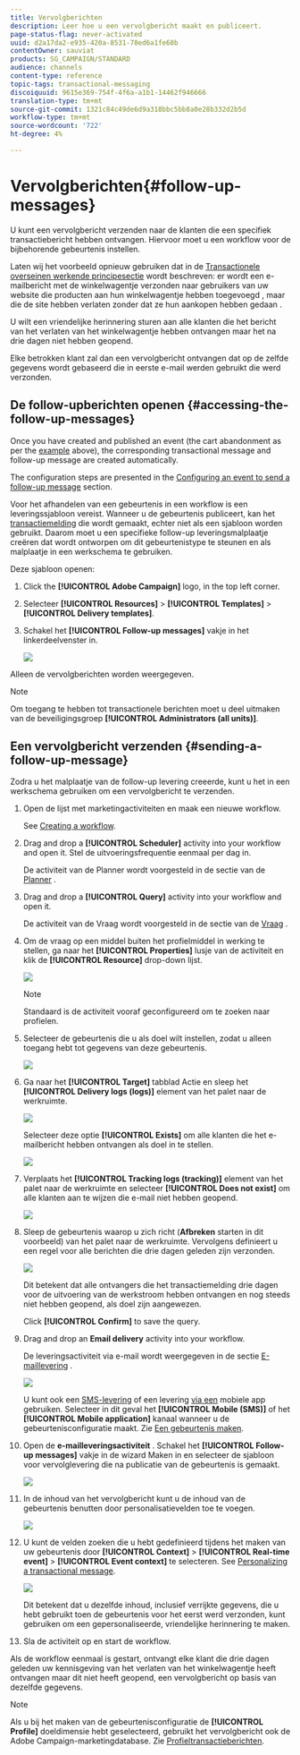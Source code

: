 ```yaml
---
title: Vervolgberichten
description: Leer hoe u een vervolgbericht maakt en publiceert.
page-status-flag: never-activated
uuid: d2a17da2-e935-420a-8531-78ed6a1fe68b
contentOwner: sauviat
products: SG_CAMPAIGN/STANDARD
audience: channels
content-type: reference
topic-tags: transactional-messaging
discoiquuid: 9615e369-754f-4f6a-a1b1-14462f946666
translation-type: tm+mt
source-git-commit: 1321c84c49de6d9a318bbc5bb8a0e28b332d2b5d
workflow-type: tm+mt
source-wordcount: '722'
ht-degree: 4%

---
```



# Vervolgberichten{#follow-up-messages}

U kunt een vervolgbericht verzenden naar de klanten die een specifiek transactiebericht hebben ontvangen. Hiervoor moet u een workflow voor de bijbehorende gebeurtenis instellen.

Laten wij het voorbeeld opnieuw gebruiken dat in de [Transactionele overseinen werkende principesectie](../../channels/using/getting-started-with-transactional-msg.md#transactional-messaging-operating-principle) wordt beschreven: er wordt een e-mailbericht met de winkelwagentje verzonden naar gebruikers van uw website die producten aan hun winkelwagentje hebben toegevoegd , maar die de site hebben verlaten zonder dat ze hun aankopen hebben gedaan .

U wilt een vriendelijke herinnering sturen aan alle klanten die het bericht van het verlaten van het winkelwagentje hebben ontvangen maar het na drie dagen niet hebben geopend.

Elke betrokken klant zal dan een vervolgbericht ontvangen dat op de zelfde gegevens wordt gebaseerd die in eerste e-mail werden gebruikt die werd verzonden.

## De follow-upberichten openen {#accessing-the-follow-up-messages}

Once you have created and published an event (the cart abandonment as per the [example](../../channels/using/getting-started-with-transactional-msg.md#transactional-messaging-operating-principle) above), the corresponding transactional message and follow-up message are created automatically.

The configuration steps are presented in the [Configuring an event to send a follow-up message](../../administration/using/configuring-transactional-messaging.md#configuring-an-event-to-send-a-follow-up-message) section.

Voor het afhandelen van een gebeurtenis in een workflow is een leveringssjabloon vereist. Wanneer u de gebeurtenis publiceert, kan het [transactiemelding](../../channels/using/event-transactional-messages.md) die wordt gemaakt, echter niet als een sjabloon worden gebruikt. Daarom moet u een specifieke follow-up leveringsmalplaatje creëren dat wordt ontworpen om dit gebeurtenistype te steunen en als malplaatje in een werkschema te gebruiken.

Deze sjabloon openen:

1. Click the **[!UICONTROL Adobe Campaign]** logo, in the top left corner.
1. Selecteer **[!UICONTROL Resources]** > **[!UICONTROL Templates]** > **[!UICONTROL Delivery templates]**.
1. Schakel het **[!UICONTROL Follow-up messages]** vakje in het linkerdeelvenster in.

   ![](assets/message-center_follow-up-search.png)

Alleen de vervolgberichten worden weergegeven.

>[!NOTE]
>
>Om toegang te hebben tot transactionele berichten moet u deel uitmaken van de beveiligingsgroep **[!UICONTROL Administrators (all units)]**.

## Een vervolgbericht verzenden {#sending-a-follow-up-message}

Zodra u het malplaatje van de follow-up levering creeerde, kunt u het in een werkschema gebruiken om een vervolgbericht te verzenden.

1. Open de lijst met marketingactiviteiten en maak een nieuwe workflow.

   See [Creating a workflow](../../automating/using/building-a-workflow.md#creating-a-workflow).

1. Drag and drop a **[!UICONTROL Scheduler]** activity into your workflow and open it. Stel de uitvoeringsfrequentie eenmaal per dag in.

   De activiteit van de Planner wordt voorgesteld in de sectie van de [Planner](../../automating/using/scheduler.md) .

1. Drag and drop a **[!UICONTROL Query]** activity into your workflow and open it.

   De activiteit van de Vraag wordt voorgesteld in de sectie van de [Vraag](../../automating/using/query.md) .

1. Om de vraag op een middel buiten het profielmiddel in werking te stellen, ga naar het **[!UICONTROL Properties]** lusje van de activiteit en klik de **[!UICONTROL Resource]** drop-down lijst.

   ![](assets/message-center_follow-up-query-properties.png)

   >[!NOTE]
   >
   >Standaard is de activiteit vooraf geconfigureerd om te zoeken naar profielen.

1. Selecteer de gebeurtenis die u als doel wilt instellen, zodat u alleen toegang hebt tot gegevens van deze gebeurtenis.

   ![](assets/message-center_follow-up-query-resource.png)

1. Ga naar het **[!UICONTROL Target]** tabblad Actie en sleep het **[!UICONTROL Delivery logs (logs)]** element van het palet naar de werkruimte.

   ![](assets/message-center_follow-up-delivery-logs.png)

   Selecteer deze optie **[!UICONTROL Exists]** om alle klanten die het e-mailbericht hebben ontvangen als doel in te stellen.

   ![](assets/message-center_follow-up-delivery-logs-exists.png)

1. Verplaats het **[!UICONTROL Tracking logs (tracking)]** element van het palet naar de werkruimte en selecteer **[!UICONTROL Does not exist]** om alle klanten aan te wijzen die e-mail niet hebben geopend.

   ![](assets/message-center_follow-up-delivery-and-tracking-logs.png)

1. Sleep de gebeurtenis waarop u zich richt (**Afbreken** starten in dit voorbeeld) van het palet naar de werkruimte. Vervolgens definieert u een regel voor alle berichten die drie dagen geleden zijn verzonden.

   ![](assets/message-center_follow-up-created.png)

   Dit betekent dat alle ontvangers die het transactiemelding drie dagen voor de uitvoering van de werkstroom hebben ontvangen en nog steeds niet hebben geopend, als doel zijn aangewezen.

   Click **[!UICONTROL Confirm]** to save the query.

1. Drag and drop an **Email delivery** activity into your workflow.

   De leveringsactiviteit via e-mail wordt weergegeven in de sectie [E-maillevering](../../automating/using/email-delivery.md) .

   ![](assets/message-center_follow-up-workflow.png)

   U kunt ook een [SMS-levering](../../automating/using/sms-delivery.md) of een levering [via een](../../automating/using/push-notification-delivery.md) mobiele app gebruiken. Selecteer in dit geval het **[!UICONTROL Mobile (SMS)]** of het **[!UICONTROL Mobile application]** kanaal wanneer u de gebeurtenisconfiguratie maakt. Zie [Een gebeurtenis maken](../../administration/using/configuring-transactional-messaging.md#creating-an-event).

1. Open de **e-mailleveringsactiviteit** . Schakel het **[!UICONTROL Follow-up messages]** vakje in de wizard Maken in en selecteer de sjabloon voor vervolglevering die na publicatie van de gebeurtenis is gemaakt.

   ![](assets/message-center_follow-up-template.png)

1. In de inhoud van het vervolgbericht kunt u de inhoud van de gebeurtenis benutten door personalisatievelden toe te voegen.

   ![](assets/message-center_follow-up-content.png)

1. U kunt de velden zoeken die u hebt gedefinieerd tijdens het maken van uw gebeurtenis door **[!UICONTROL Context]** > **[!UICONTROL Real-time event]** > **[!UICONTROL Event context]** te selecteren. See [Personalizing a transactional message](../../channels/using/event-transactional-messages.md#personalizing-a-transactional-message).

   ![](assets/message-center_follow-up-personalization.png)

   Dit betekent dat u dezelfde inhoud, inclusief verrijkte gegevens, die u hebt gebruikt toen de gebeurtenis voor het eerst werd verzonden, kunt gebruiken om een gepersonaliseerde, vriendelijke herinnering te maken.

1. Sla de activiteit op en start de workflow.

Als de workflow eenmaal is gestart, ontvangt elke klant die drie dagen geleden uw kennisgeving van het verlaten van het winkelwagentje heeft ontvangen maar dit niet heeft geopend, een vervolgbericht op basis van dezelfde gegevens.

>[!NOTE]
>
>Als u bij het maken van de gebeurtenisconfiguratie de **[!UICONTROL Profile]** doeldimensie hebt geselecteerd, gebruikt het vervolgbericht ook de Adobe Campaign-marketingdatabase. Zie [Profieltransactieberichten](../../channels/using/profile-transactional-messages.md).
